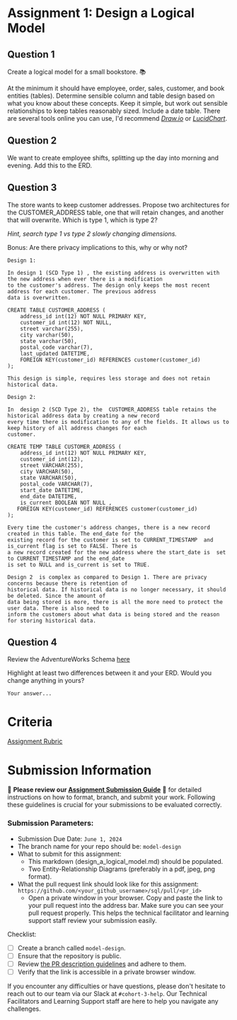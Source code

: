 # Assignment 1: Design a Logical Model

## Question 1
Create a logical model for a small bookstore. 📚

At the minimum it should have employee, order, sales, customer, and book entities (tables). Determine sensible column and table design based on what you know about these concepts. Keep it simple, but work out sensible relationships to keep tables reasonably sized. Include a date table. There are several tools online you can use, I'd recommend [_Draw.io_](https://www.drawio.com/) or [_LucidChart_](https://www.lucidchart.com/pages/).

## Question 2
We want to create employee shifts, splitting up the day into morning and evening. Add this to the ERD.

## Question 3
The store wants to keep customer addresses. Propose two architectures for the CUSTOMER_ADDRESS table, one that will retain changes, and another that will overwrite. Which is type 1, which is type 2?

_Hint, search type 1 vs type 2 slowly changing dimensions._

Bonus: Are there privacy implications to this, why or why not?
```
Design 1:

In design 1 (SCD Type 1) , the existing address is overwritten with the new address when ever there is a modification
to the customer's address. The design only keeps the most recent address for each customer. The previous address
data is overwritten.

CREATE TABLE CUSTOMER_ADDRESS (
	address_id int(12) NOT NULL PRIMARY KEY,
	customer_id int(12) NOT NULL,
	street varchar(255), 
	city varchar(50), 
	state varchar(50), 
	postal_code varchar(7), 
	last_updated DATETIME,
	FOREIGN KEY(customer_id) REFERENCES customer(customer_id)
); 

This design is simple, requires less storage and does not retain historical data. 

Design 2:

In  design 2 (SCD Type 2), the  CUSTOMER_ADDRESS table retains the historical address data by creating a new record
every time there is modification to any of the fields. It allows us to keep history of all address changes for each
customer.

CREATE TEMP TABLE CUSTOMER_ADDRESS ( 
	address_id int(12) NOT NULL PRIMARY KEY, 
	customer_id int(12), 
	street VARCHAR(255), 
	city VARCHAR(50), 
	state VARCHAR(50), 
	postal_code VARCHAR(7), 
	start_date DATETIME, 
	end_date DATETIME, 
	is_current BOOLEAN NOT NULL ,
   FOREIGN KEY(customer_id) REFERENCES customer(customer_id)
); 

Every time the customer's address changes, there is a new record created in this table. The end_date for the
existing record for the customer is set to CURRENT_TIMESTAMP  and is_current flag is set to FALSE. There is
a new record created for the new address where the start_date is  set to CURRENT_TIMESTAMP and the end_date
is set to NULL and is_current is set to TRUE.

Design 2  is complex as compared to Design 1. There are privacy concerns because there is retention of
historical data. If historical data is no longer necessary, it should be deleted. Since the amount of
data being stored is more, there is all the more need to protect the user data. There is also need to
inform the customers about what data is being stored and the reason for storing historical data.

```

## Question 4
Review the AdventureWorks Schema [here](https://i.stack.imgur.com/LMu4W.gif)

Highlight at least two differences between it and your ERD. Would you change anything in yours?
```
Your answer...
```

# Criteria

[Assignment Rubric](./assignment_rubric.md)

# Submission Information

🚨 **Please review our [Assignment Submission Guide](https://github.com/UofT-DSI/onboarding/blob/main/onboarding_documents/submissions.md)** 🚨 for detailed instructions on how to format, branch, and submit your work. Following these guidelines is crucial for your submissions to be evaluated correctly.

### Submission Parameters:
* Submission Due Date: `June 1, 2024`
* The branch name for your repo should be: `model-design`
* What to submit for this assignment:
    * This markdown (design_a_logical_model.md) should be populated.
    * Two Entity-Relationship Diagrams (preferably in a pdf, jpeg, png format).
* What the pull request link should look like for this assignment: `https://github.com/<your_github_username>/sql/pull/<pr_id>`
    * Open a private window in your browser. Copy and paste the link to your pull request into the address bar. Make sure you can see your pull request properly. This helps the technical facilitator and learning support staff review your submission easily.

Checklist:
- [ ] Create a branch called `model-design`.
- [ ] Ensure that the repository is public.
- [ ] Review [the PR description guidelines](https://github.com/UofT-DSI/onboarding/blob/main/onboarding_documents/submissions.md#guidelines-for-pull-request-descriptions) and adhere to them.
- [ ] Verify that the link is accessible in a private browser window.

If you encounter any difficulties or have questions, please don't hesitate to reach out to our team via our Slack at `#cohort-3-help`. Our Technical Facilitators and Learning Support staff are here to help you navigate any challenges.
